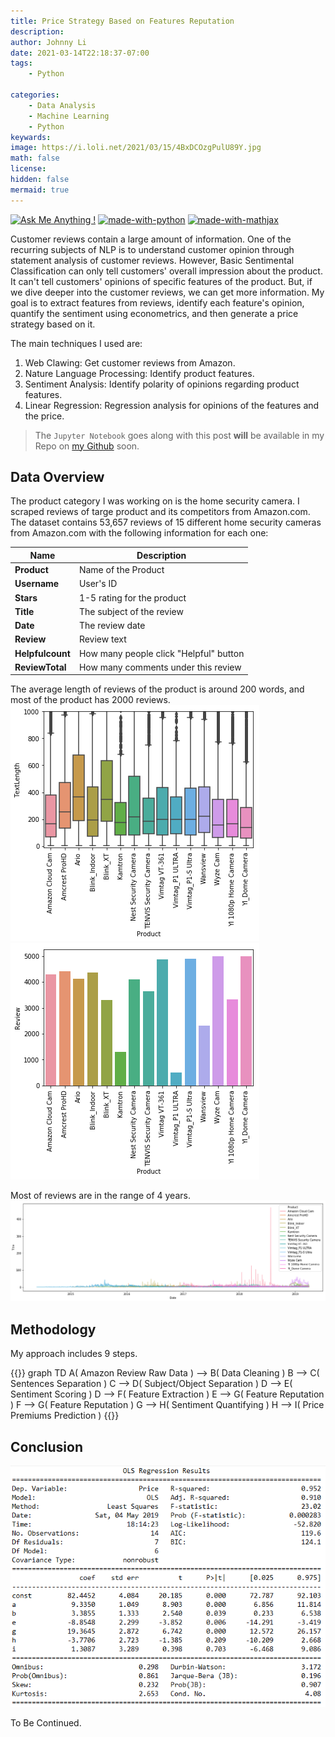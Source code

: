 ```yaml
---
title: Price Strategy Based on Features Reputation
description: 
author: Johnny Li
date: 2021-03-14T22:18:37-07:00
tags:
    - Python

categories:
    - Data Analysis
    - Machine Learning
    - Python
keywards: 
image: https://i.loli.net/2021/03/15/4BxDCOzgPulU89Y.jpg 
math: false
license: 
hidden: false
mermaid: true
---
```


[![Ask Me Anything !](https://img.shields.io/badge/Ask%20me-anything-1abc9c.svg)](https://github.com/iamjohnnyli/ama)     [![made-with-python](https://img.shields.io/badge/Made%20with-Python-1f425f.svg)](https://www.python.org/) [![made-with-mathjax](https://img.shields.io/badge/Made%20with-MathJax-1f425f.svg)](https://www.mathjax.org/)

Customer reviews contain a large amount of information. One of the recurring subjects of NLP is to understand customer opinion through statement analysis of customer reviews. However, Basic Sentimental Classification can only tell customers' overall impression about the product. It can't tell customers' opinions of specific features of the product. But, if we dive deeper into the customer reviews, we can get more information.
My goal is to extract features from reviews, identify each feature's opinion, quantify the sentiment using econometrics, and then generate a price strategy based on it.


The main techniques I used are:

1. Web Clawing: Get customer reviews from Amazon.
1. Nature Language Processing: Identify product features.
1. Sentiment Analysis: Identify polarity of opinions regarding product features.
1. Linear Regression: Regression analysis for opinions of the features and the price.


>The ```Jupyter Notebook``` goes along with this post **will** be available in my Repo on [my Github]() soon.


## Data Overview

The product category I was working on is the home security camera. I scraped reviews of targe product and its competitors from Amazon.com. The dataset contains 53,657 reviews of 15 different home security cameras from Amazon.com with the following information for each one:

|**Name**|**Description**|
|----|----|
|**Product**|Name of the Product|
|**Username**|User's ID|
|**Stars**|1-5 rating for the product|
|**Title**|The subject of the review|
|**Date**|The review date|
|**Review**|Review text|
|**Helpfulcount**|How many people click "Helpful" button|
|**ReviewTotal**|How many comments under this review|

The average length of reviews of the product is around 200 words, and most of the product has 2000 reviews.
![](bptextlenall.png)
![](reviewcount.png)

Most of reviews are in the range of 4 years.
![](reviewdate.png)




## Methodology
My approach includes 9 steps.

{{<mermaid>}}
graph TD
A( Amazon Review Raw Data ) --> B( Data Cleaning  )
B --> C( Sentences Separation )
C --> D( Subject/Object Separation )
D --> E( Sentiment Scoring )
D --> F( Feature Extraction )
E --> G( Feature Reputation )
F --> G( Feature Reputation )
G --> H( Sentiment Quantifying  )
H --> I( Price Premiums Prediction )
{{</mermaid>}}


## Conclusion

![](2021-03-15-09-44-30.png)

To Be Continued.